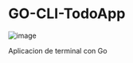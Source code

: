 # GO-CLI-TodoApp

![image](https://user-images.githubusercontent.com/78452543/227095888-031874ec-fb37-43e6-9222-639be461ac80.png)

Aplicacion de terminal con Go
